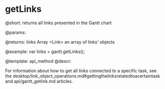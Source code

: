 getLinks
=============
@short: returns all links presented in the Gantt chart
	

@params:


@returns:
links	Array &lt;Link&gt; 	an array of links' objects 

@example:
var links = gantt.getLinks();


@template:	api_method
@descr:

For information about how to get all links connected to a specific task, see the desktop/link_object_operations.md#gettingthelinksrelatedtoacertaintask and api/gantt_getlink.md articles.